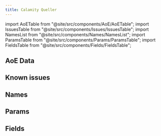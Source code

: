 ```yaml
---
title: Calamity Queller
---
```


import AoETable from "@site/src/components/AoE/AoETable";
import IssuesTable from "@site/src/components/Issues/IssuesTable";
import NamesList from "@site/src/components/Names/NamesList";
import ParamsTable from "@site/src/components/Params/ParamsTable";
import FieldsTable from "@site/src/components/Fields/FieldsTable";

## AoE Data

<AoETable item_key="calamityqueller" data_src="weapon" />

## Known issues

<IssuesTable item_key="calamityqueller" data_src="weapon" />

## Names

<NamesList item_key="calamityqueller" data_src="weapon" />

## Params

<ParamsTable item_key="calamityqueller" data_src="weapon" />

## Fields

<FieldsTable item_key="calamityqueller" data_src="weapon" />
